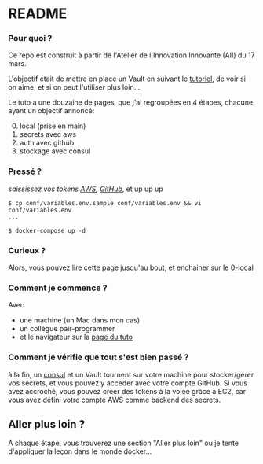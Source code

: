 # README #

### Pour quoi ? ###

Ce repo est construit à partir de l'Atelier de l'Innovation Innovante (AII) du 17 mars.

L'objectif était de mettre en place un Vault en suivant le [tutoriel](https://www.vaultproject.io/intro/getting-started/install.html), de voir si on aime, et si on peut l'utiliser plus loin...

Le tuto a une douzaine de pages, que j'ai regroupées en 4 étapes, chacune ayant un objectif annoncé:

0. local (prise en main)
1. secrets avec aws
2. auth avec github
3. stockage avec consul

### Pressé ? ###

*saississez vos tokens [AWS](https://console.aws.amazon.com/iam/home#/security_credential), [GitHub](https://github.com/settings/tokens)*, et up up up

```
$ cp conf/variables.env.sample conf/variables.env && vi conf/variables.env
...

$ docker-compose up -d
```

### Curieux ? ###

Alors, vous pouvez lire cette page jusqu'au bout, et enchainer sur le [0-local](https://github.com/ebreton/atelier-vault/tree/master/0-local)

### Comment je commence ? ###

Avec

* une machine (un Mac dans mon cas)
* un collègue pair-programmer
* et le navigateur sur la [page du tuto](https://www.vaultproject.io/intro/getting-started/install.html)

### Comment je vérifie que tout s'est bien passé ? ###

à la fin, un [consul](https://www.hashicorp.com/products/consul/) et un Vault tournent sur votre machine pour stocker/gérer vos secrets, et vous pouvez y acceder avec votre compte GitHub. Si vous avez accroché, vous pouvez créer des tokens à la volée grâce à EC2, car vous avez défini votre compte AWS comme backend des secrets.

## Aller plus loin ? ##

A chaque étape, vous trouverez une section "Aller plus loin" ou je tente d'appliquer la leçon dans le monde docker...